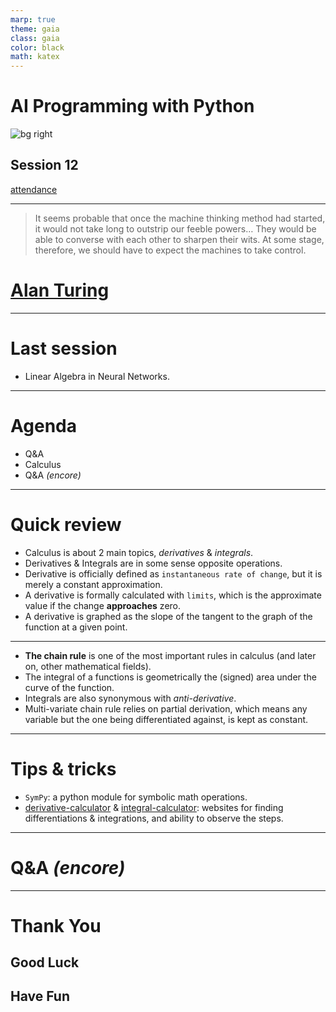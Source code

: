 ```yaml
---
marp: true
theme: gaia
class: gaia
color: black
math: katex
---
```


<!--
_class:
  - gaia
  - lead
-->

# AI Programming with Python

![bg right](https://www.udacity.com/www-proxy/contentful/assets/2y9b3o528xhq/2dmDLmWvCncVHcQ6lz9u5v/9ebc8c914fcf0e8b546bce78133b2a4a/OpenGraph_Udacity_Logo_Update__1_.png)

## Session 12

[attendance](../README.md)

---

<!--
_class:
  - gaia
  - lead
-->

<!-- https://analyticsindiamag.com/ten-famous-quotes-about-artificial-intelligence/ -->

> It seems probable that once the machine thinking method had started, it would not take long to outstrip our feeble powers&#8230;
> They would be able to converse with each other to sharpen their wits.
> At some stage, therefore, we should have to expect the machines to take control.

# [Alan Turing](https://en.wikipedia.org/wiki/Alan_Turing)

---

# Last session

- Linear Algebra in Neural Networks.

---

# Agenda

- Q&A
- Calculus
- Q&A _(encore)_

---

# Quick review

- Calculus is about 2 main topics, _derivatives_ & _integrals_.
- Derivatives & Integrals are in some sense opposite operations.
- Derivative is officially defined as `instantaneous rate of change`, but it is merely a constant approximation.
- A derivative is formally calculated with `limits`, which is the approximate value if the change **approaches** zero.
- A derivative is graphed as the slope of the tangent to the graph of the function at a given point.

---

- **The chain rule** is one of the most important rules in calculus (and later on, other mathematical fields).
- The integral of a functions is geometrically the (signed) area under the curve of the function.
- Integrals are also synonymous with _anti-derivative_.
- Multi-variate chain rule relies on partial derivation, which means any variable but the one being differentiated against, is kept as constant.

---
<!-- 
$$
f(x) = sin(x^2) \\
h(x) = x^2 \to h \\
f(x) = sin(h)
$$

$$
y = f^2 g \\
f = x^2; g = sin(x)

$$

$$
N(\mu,\sigma) = \frac{1}{\sigma\sqrt{2\pi}}e^{(\frac{x-\mu}{\sigma})^2}
$$

---
-->

# Tips & tricks

- `SymPy`: a python module for symbolic math operations.
- [derivative-calculator](https://www.derivative-calculator.net/) & [integral-calculator](https://www.integral-calculator.com/): websites for finding differentiations & integrations, and ability to observe the steps.

---

<!--
_class:
  - gaia
  - lead
-->

# Q&A _(encore)_ <!-- fit -->

---

<!--
_class:
  - gaia
  - lead
 -->

# Thank You

## Good Luck

## Have Fun
